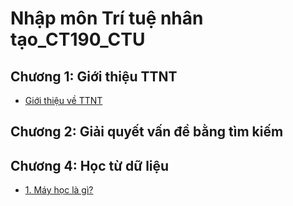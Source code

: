 # Nhập môn Trí tuệ nhân tạo_CT190_CTU
 ## Chương 1: Giới thiệu TTNT
 - [Giới thiệu về TTNT](https://bitly.com.vn/mo24mj)
 ## Chương 2: Giải quyết vấn đề bằng tìm kiếm
 ## Chương 4: Học từ dữ liệu
 - [1. Máy học là gì?](https://bitly.com.vn/vkat3c)

            
